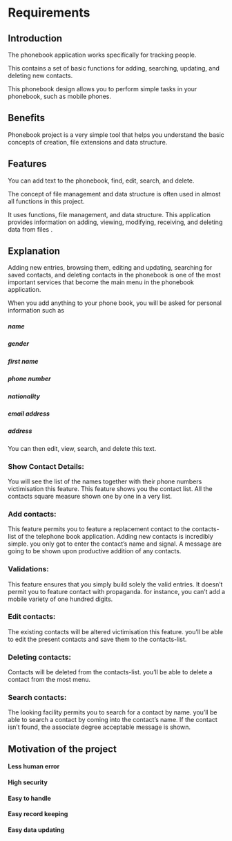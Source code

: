 # Requirements
## Introduction 
The phonebook application works specifically for tracking people. 

This  contains a set of basic functions for adding, searching, updating, and deleting new contacts. 

This phonebook design allows you to perform simple tasks in your phonebook, such as mobile phones. 

## Benefits
Phonebook project is a very simple tool that helps you understand the basic concepts of creation, file extensions and data structure.

## Features

You can add text to the phonebook, find, edit, search, and delete. 

The concept of file management and data structure is often used in almost all functions in this project.

It uses functions, file management, and data structure. This application provides information on adding, viewing, modifying, receiving, and deleting data from files . 

## Explanation 

Adding new entries, browsing them, editing and updating, searching for saved contacts, and deleting contacts in the phonebook is one of the most important services that become the main menu in the phonebook application.


When you add anything to your phone book, you will be asked for personal information such as
  #####  name
  #####  gender
  #####  first name
  #####  phone number
  #####  nationality
  ##### email address
  ##### address 

You can then edit, view, search, and delete this text.


### Show Contact Details: 
You will see the list of the names together with their phone numbers victimisation this feature. This feature shows you the contact list. All the contacts square measure shown one by one in a very list.

### Add contacts: 
This feature permits you to feature a replacement contact to the contacts-list of the telephone book application. Adding new contacts is incredibly simple. you only got to enter the contact’s name and signal. A message are going to be shown upon productive addition of any contacts.


### Validations:
This feature ensures that you simply build solely the valid entries. It doesn’t permit you to feature contact with propaganda. for instance, you can’t add a mobile variety of one hundred digits.

### Edit contacts:
The existing contacts will be altered victimisation this feature. you’ll be able to edit the present contacts and save them to the contacts-list.

### Deleting contacts:
Contacts will be deleted from the contacts-list. you’ll be able to delete a contact from the most menu.

### Search contacts:
The looking facility permits you to search for a contact by name. you’ll be able to search a contact by coming into the contact’s name. If the contact isn’t found, the associate degree acceptable message is shown.

## Motivation of the project


 #### Less human error
 #### High security
 #### Easy to handle
 #### Easy record keeping
 #### Easy data updating
 


